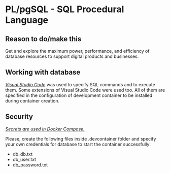 # PL/pgSQL - SQL Procedural Language

## Reason to do/make this

Get and explore the maximum power, performance, and efficiency of database resources to support digital products and businesses.

## Working with database

[_Visual Studio Code_](https://code.visualstudio.com) was used to specify SQL commands and to execute them. Some extensions of Visual Studio Code were used too. All of them are specified in the configuration of development container to be installed during container creation.

## Security

[_Secrets are used in Docker Compose._](https://docs.docker.com/compose/use-secrets/)

Please, create the following files inside .devcontainer folder and specify your own credentials for database to start the container successfully:
- db_db.txt
- db_user.txt
- db_password.txt
